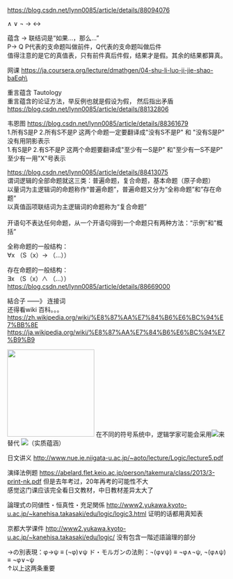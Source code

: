 https://blog.csdn.net/lynn0085/article/details/88094076

∧ ∨ ¬ → ↔

蕴含 → 联结词是“如果…，那么…” <br/>
P→ Q P代表的支命题叫做前件，Q代表的支命题叫做后件<br/>
值得注意的是它的真值表，只有前件真后件假，结果才是假。其余的结果都算真。

网课 https://ja.coursera.org/lecture/dmathgen/04-shu-li-luo-ji-jie-shao-baEqh\

重言蕴含 Tautology <br/>
重言蕴含的论证方法，举反例也就是假设为假， 然后指出矛盾 https://blog.csdn.net/lynn0085/article/details/88132806

韦恩图 https://blog.csdn.net/lynn0085/article/details/88361679<br/>
1.所有S是P 2.所有S不是P  这两个命题一定要翻译成"没有S不是P" 和 "没有S是P" 没有用阴影表示<br/>
1.有S是P 2.有S不是P 这两个命题要翻译成"至少有一S是P" 和"至少有一S不是P" 至少有一用"X"号表示<br/>

https://blog.csdn.net/lynn0085/article/details/88413075<br/>
谓词逻辑的全部命题就这三类：普遍命题，复合命题，基本命题（原子命题）<br/>
以量词为主逻辑词的命题称作“普遍命题”，普遍命题又分为“全称命题”和”存在命题“<br/>
以真值函项联结词为主逻辑词的命题称为“复合命题”<br/><br/>
开语句不表达任何命题，从一个开语句得到一个命题只有两种方法：“示例"和"概括”<br/>

全称命题的一般结构：<br/>
∀x （S（x）→ （…））

存在命题的一般结构：<br/>
∃x （S（x）∧ （…））<br/>
https://blog.csdn.net/lynn0085/article/details/88669000

結合子 ——》 连接词 <br/>
还得看wiki 百科。。。<br/>
https://zh.wikipedia.org/wiki/%E8%87%AA%E7%84%B6%E6%BC%94%E7%BB%8E <br/>
https://ja.wikipedia.org/wiki/%E8%87%AA%E7%84%B6%E6%BC%94%E7%B9%B9 <br/>

<img src="https://pic1.zhimg.com/v2-34100ece73c1a4ff36fe712cd472e7fd_r.jpg" style="width:200px"/>
在不同的符号系统中，逻辑学家可能会采用<img src="https://www.zhihu.com/equation?tex=%5Csupset" />来替代 <img src="https://www.zhihu.com/equation?tex=%5Crightarrow" />（实质蕴涵）

日文讲义 http://www.nue.ie.niigata-u.ac.jp/~aoto/lecture/Logic/lecture5.pdf

演绎法例题 https://abelard.flet.keio.ac.jp/person/takemura/class/2013/3-print-nk.pdf 但是去年考过，20年再考的可能性不大 <br/>
感觉这门课应该完全看日文教材，中日教材差异太大了

論理式の同値性・恒真性・充足関係 http://www2.yukawa.kyoto-u.ac.jp/~kanehisa.takasaki/edu/logic/logic3.html 证明的话都用真知表

京都大学课件 http://www2.yukawa.kyoto-u.ac.jp/~kanehisa.takasaki/edu/logic/ 没有包含一階述語論理的部分

→の別表現：φ→ψ ≡ (¬φ)∨ψ
ド・モルガンの法則：¬(φ∨ψ) ≡ ¬φ∧¬ψ, ¬(φ∧ψ) ≡ ¬φ∨¬ψ <br/>
↑以上这两条重要

